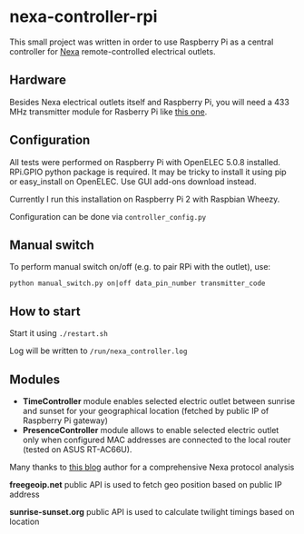 # nexa-controller-rpi

This small project was written in order to use Raspberry Pi as a central controller
for [Nexa](http://www.nexa.se/PE3-komplett-set-2.htm) remote-controlled electrical outlets.

## Hardware
Besides Nexa electrical outlets itself and Raspberry Pi, you will need a 433 MHz transmitter module
for Rasberry Pi like [this one](http://www.kjell.com/sortiment/el/elektronik/fjarrstyrning/433-mhz-sandarmodul-p88901).

## Configuration
All tests were performed on Raspberry Pi with OpenELEC 5.0.8 installed.
RPi.GPIO python package is required. It may be tricky to install it using pip or easy_install on OpenELEC.
Use GUI add-ons download instead.

Currently I run this installation on Raspberry Pi 2 with Raspbian Wheezy.

Configuration can be done via `controller_config.py`

## Manual switch
To perform manual switch on/off (e.g. to pair RPi with the outlet), use:

`python manual_switch.py on|off data_pin_number transmitter_code`

## How to start
Start it using `./restart.sh`

Log will be written to `/run/nexa_controller.log`

## Modules
* **TimeController** module enables selected electric outlet between sunrise and sunset
for your geographical location (fetched by public IP of Raspberry Pi gateway)
* **PresenceController** module allows to enable selected electric outlet only when
configured MAC addresses are connected to the local router (tested on ASUS RT-AC66U).


Many thanks to [this blog](http://tech.jolowe.se/home-automation-rf-protocols/) author
for a comprehensive Nexa protocol analysis

**freegeoip.net** public API is used to fetch geo position based on public IP address

**sunrise-sunset.org** public API is used to calculate twilight timings based on location

